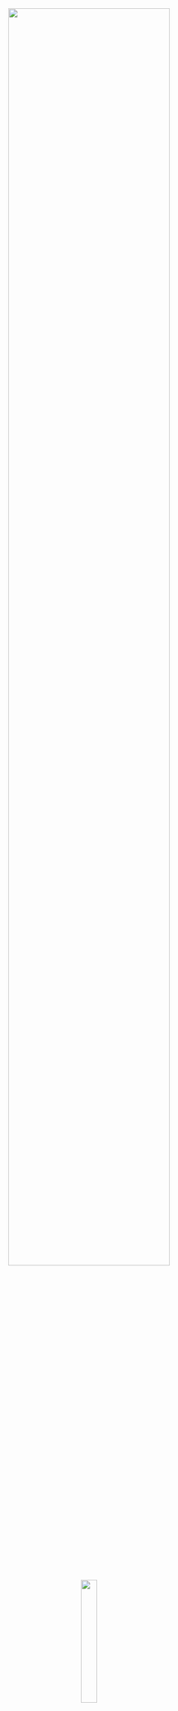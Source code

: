 <div align="center">
<img width="80%" src= "https://readme-typing-svg.demolab.com?font=Fira+Code&size=35&pause=1200&color=ffffff&center=true&width=435&lines=wendrix">
</div>

<div align="center">
   <img width="25%" src="https://komarev.com/ghpvc/?username=wendrix&color=070000">
</div>

#

<div align="center">
  <img src="https://lanyard.kyrie25.me/api/1364256036625711254?decoration=true&useDisplayName=true&animationDuration=2s&waveColor=7ea1f3&imgStyle=square&imgBorderRadius=16px&&bg=DD272700&idleMessage=Nothingness" width="100%" style="vertical-align: top;">

# My Stats
<div align="center">
<img width="50%"><img width="80%" src="https://awesome-github-stats.azurewebsites.net/user-stats/wetroxeads?cardType=github&theme=github-dark&showIcons=false&preferLogin=false&Border=DD272700&Ring=ffffff&Title=ffffff&Background=DD272700">
</div>
<div align="center">
<img width="80%" src="https://github-readme-streak-stats.herokuapp.com?user=wetroxeads&theme=dark&hide_border=true&stroke=ffffff&fire=ffffff&currStreakNum=DDDDDD&currStreakLabel=ffffff&ring=ffffff&background=DD272700">
</div>

<p align="center"> <a href="https://github.com/ryo-ma/github-profile-trophy"><img width="100%" img src="https://github-profile-trophy.vercel.app/?username=wetroxeads&theme=onestar&no-frame=true" alt="Wetroxead Stat" /></a> </p>
